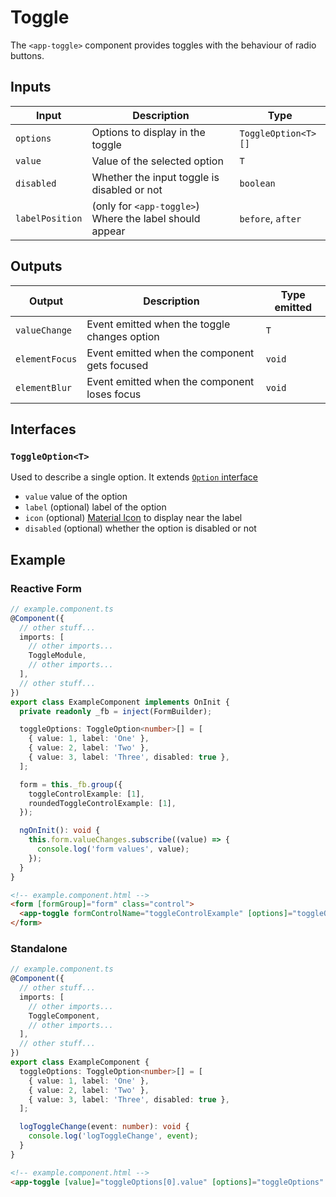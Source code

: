 # Toggle

The `<app-toggle>` component provides toggles with the behaviour of radio buttons.

## Inputs

| Input           | Description                                             | Type                |
| --------------- | ------------------------------------------------------- | ------------------- |
| `options`       | Options to display in the toggle                        | `ToggleOption<T>[]` |
| `value`         | Value of the selected option                            | `T`                 |
| `disabled`      | Whether the input toggle is disabled or not             | `boolean`           |
| `labelPosition` | (only for `<app-toggle>`) Where the label should appear | `before`, `after`   |

## Outputs

| Output         | Description                                   | Type emitted |
| -------------- | --------------------------------------------- | ------------ |
| `valueChange`  | Event emitted when the toggle changes option  | `T`          |
| `elementFocus` | Event emitted when the component gets focused | `void`       |
| `elementBlur`  | Event emitted when the component loses focus  | `void`       |

## Interfaces

### `ToggleOption<T>`

Used to describe a single option. It extends [`Option` interface](../../../types/option.md)

- `value` value of the option
- `label` (optional) label of the option
- `icon` (optional) [Material Icon](https://fonts.google.com/icons?icon.set=Material+Icons) to display near the label
- `disabled` (optional) whether the option is disabled or not

## Example

### Reactive Form

```typescript
// example.component.ts
@Component({
  // other stuff...
  imports: [
    // other imports...
    ToggleModule,
    // other imports...
  ],
  // other stuff...
})
export class ExampleComponent implements OnInit {
  private readonly _fb = inject(FormBuilder);

  toggleOptions: ToggleOption<number>[] = [
    { value: 1, label: 'One' },
    { value: 2, label: 'Two' },
    { value: 3, label: 'Three', disabled: true },
  ];

  form = this._fb.group({
    toggleControlExample: [1],
    roundedToggleControlExample: [1],
  });

  ngOnInit(): void {
    this.form.valueChanges.subscribe((value) => {
      console.log('form values', value);
    });
  }
}
```

```html
<!-- example.component.html -->
<form [formGroup]="form" class="control">
  <app-toggle formControlName="toggleControlExample" [options]="toggleOptions" />
</form>
```

### Standalone

```typescript
// example.component.ts
@Component({
  // other stuff...
  imports: [
    // other imports...
    ToggleComponent,
    // other imports...
  ],
  // other stuff...
})
export class ExampleComponent {
  toggleOptions: ToggleOption<number>[] = [
    { value: 1, label: 'One' },
    { value: 2, label: 'Two' },
    { value: 3, label: 'Three', disabled: true },
  ];

  logToggleChange(event: number): void {
    console.log('logToggleChange', event);
  }
}
```

```html
<!-- example.component.html -->
<app-toggle [value]="toggleOptions[0].value" [options]="toggleOptions" (valueChange)="logToggleChange($event)" />
```
